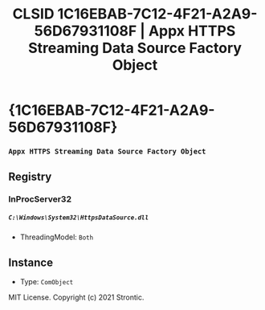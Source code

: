 ﻿---
title: "CLSID 1C16EBAB-7C12-4F21-A2A9-56D67931108F | Appx HTTPS Streaming Data Source Factory Object"
excerpt: What is COM-Object CLSID 1C16EBAB-7C12-4F21-A2A9-56D67931108F?
---

# {1C16EBAB-7C12-4F21-A2A9-56D67931108F}

### `Appx HTTPS Streaming Data Source Factory Object`

## Registry


### InProcServer32

##### `C:\Windows\System32\HttpsDataSource.dll`
* ThreadingModel: `Both`

## Instance

* Type: `ComObject`

MIT License. Copyright (c) 2021 Strontic.


